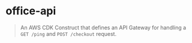 # office-api

> An AWS CDK Construct that defines an API Gateway for handling a `GET /ping` and `POST /checkout` request.
